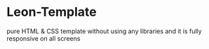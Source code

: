 # Leon-Template

pure HTML & CSS template without using any libraries and it is fully responsive on all screens

